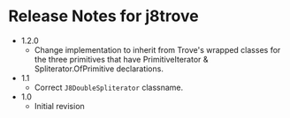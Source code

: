 # Release Notes for j8trove

* 1.2.0
   * Change implementation to inherit from Trove's wrapped classes for the three primitives that have PrimitiveIterator & Spliterator.OfPrimitive declarations.
* 1.1
   * Correct `J8DoubleSpliterator` classname.
* 1.0
   * Initial revision
